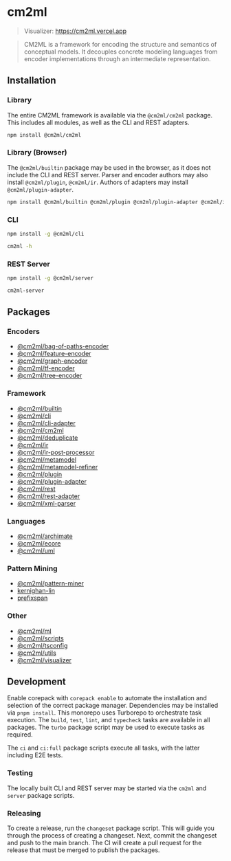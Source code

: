 <!-- DO NOT EDIT THIS FILE MANUALLY. USE THE `generate-readme` SCRIPT AND SEE packages/scripts/src/generate-readme.ts. -->
# cm2ml

> Visualizer: <https://cm2ml.vercel.app>

> CM2ML is a framework for encoding the structure and semantics of conceptual models. It decouples concrete modeling languages from encoder implementations through an intermediate representation.

## Installation

### Library

The entire CM2ML framework is available via the `@cm2ml/cm2ml` package.
This includes all modules, as well as the CLI and REST adapters.

```bash
npm install @cm2ml/cm2ml
```

### Library (Browser)

The `@cm2ml/builtin` package may be used in the browser, as it does not include the CLI and REST server.
Parser and encoder authors may also install `@cm2ml/plugin`, `@cm2ml/ir`.
Authors of adapters may install `@cm2ml/plugin-adapter`.

```bash
npm install @cm2ml/builtin @cm2ml/plugin @cm2ml/plugin-adapter @cm2ml/ir
```

### CLI

```bash
npm install -g @cm2ml/cli

cm2ml -h
```

### REST Server

```bash
npm install -g @cm2ml/server

cm2ml-server
```

## Packages

### Encoders

- [@cm2ml/bag-of-paths-encoder](./packages/encoders/bag-of-paths-encoder)
- [@cm2ml/feature-encoder](./packages/encoders/feature-encoder)
- [@cm2ml/graph-encoder](./packages/encoders/graph-encoder)
- [@cm2ml/tf-encoder](./packages/encoders/tf-encoder)
- [@cm2ml/tree-encoder](./packages/encoders/tree-encoder)

### Framework

- [@cm2ml/builtin](./packages/framework/builtin)
- [@cm2ml/cli](./packages/framework/cli)
- [@cm2ml/cli-adapter](./packages/framework/cli-adapter)
- [@cm2ml/cm2ml](./packages/framework/cm2ml)
- [@cm2ml/deduplicate](./packages/framework/deduplicate)
- [@cm2ml/ir](./packages/framework/ir)
- [@cm2ml/ir-post-processor](./packages/framework/ir-post-processor)
- [@cm2ml/metamodel](./packages/framework/metamodel)
- [@cm2ml/metamodel-refiner](./packages/framework/metamodel-refiner)
- [@cm2ml/plugin](./packages/framework/plugin)
- [@cm2ml/plugin-adapter](./packages/framework/plugin-adapter)
- [@cm2ml/rest](./packages/framework/rest)
- [@cm2ml/rest-adapter](./packages/framework/rest-adapter)
- [@cm2ml/xml-parser](./packages/framework/xml-parser)

### Languages

- [@cm2ml/archimate](./packages/languages/archimate)
- [@cm2ml/ecore](./packages/languages/ecore)
- [@cm2ml/uml](./packages/languages/uml)

### Pattern Mining

- [@cm2ml/pattern-miner](./packages/pattern-mining/pattern-miner)
- [kernighan-lin](./packages/pattern-mining/kernighan-lin)
- [prefixspan](./packages/pattern-mining/prefixspan)

### Other

- [@cm2ml/ml](./ml)
- [@cm2ml/scripts](./packages/scripts)
- [@cm2ml/tsconfig](./packages/tsconfig)
- [@cm2ml/utils](./packages/utils)
- [@cm2ml/visualizer](./packages/visualizer)

## Development

Enable corepack with `corepack enable` to automate the installation and selection of the correct package manager.
Dependencies may be installed via `pnpm install`.
This monorepo uses Turborepo to orchestrate task execution.
The `build`, `test`, `lint`, and `typecheck` tasks are available in all packages.
The `turbo` package script may be used to execute tasks as required.

The `ci` and `ci:full` package scripts execute all tasks, with the latter including E2E tests.

### Testing

The locally built CLI and REST server may be started via the `cm2ml` and `server` package scripts.

### Releasing

To create a release, run the `changeset` package script.
This will guide you through the process of creating a changeset.
Next, commit the changeset and push to the main branch.
The CI will create a pull request for the release that must be merged to publish the packages.
